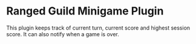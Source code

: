# Ranged Guild Minigame Plugin

This plugin keeps track of current turn, current score and highest session score. It can also notify when a game is over.
